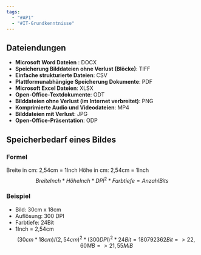 ```yaml
---
tags:
  - "#AP1"
  - "#IT-Grundkenntnisse"
---
```

## Dateiendungen 
+ **Microsoft Word Dateien** : DOCX
+ **Speicherung Bilddateien ohne Verlust (Blöcke)**: TIFF
+ **Einfache strukturierte Dateien**: CSV
+ **Plattformunabhängige Speicherung Dokumente**: PDF
+ **Microsoft Excel Dateien**: XLSX
+ **Open-Office-Textdokumente**: ODT
+ **Bilddateien ohne Verlust (im Internet verbreitet)**: PNG
+ **Komprimierte Audio und Videodateien**: MP4
+ **Bilddateien mit Verlust**: JPG
+ **Open-Office-Präsentation**: ODP

## Speicherbedarf eines Bildes
### Formel
Breite in cm: 2,54cm  = 1Inch
Höhe in cm: 2,54cm = 1Inch 
$$BreiteInch*HöheInch*DPI^2*Farbtiefe = AnzahlBits$$
### Beispiel
+ Bild: 30cm x 18cm
+ Auflösung: 300 DPI
+ Farbtiefe: 24Bit
+ 1Inch = 2,54cm
$$(30cm*18cm)/(2,54cm)^2 * (300DPI)^2 * 24Bit = 180792362Bit
=> 22,60MB => 21,55MiB$$
